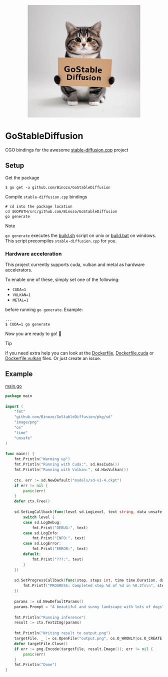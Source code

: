 <p align="center">
  <img src="./assets/thumbnail.png" width="360x">
</p>

# GoStableDiffusion

CGO bindings for the awesome [stable-diffusion.cpp](https://github.com/leejet/stable-diffusion.cpp) project

## Setup

Get the package
```shell
$ go get -u github.com/Binozo/GoStableDiffusion
```

Compile `stable-diffusion.cpp` bindings
```shell
# cd into the package location
cd $GOPATH/src/github.com/Binozo/GoStableDiffusion
go generate
```

> [!NOTE]
> `go generate` executes the [build.sh](./build.sh) script on unix or [build.bat](./build.bat) on windows.
> This script precompiles `stable-diffusion.cpp` for you.

### Hardware acceleration

This project currently supports cuda, vulkan and metal as hardware accelerators.

To enable one of these, simply set one of the following:
- `CUDA=1`
- `VULKAN=1`
- `METAL=1`

before running `go generate`. Example:

```shell
...
$ CUDA=1 go generate
```

Now you are ready to go! 🚀

> [!TIP]
> If you need extra help you can look at the [Dockerfile](./Dockerfile), [Dockerfile.cuda](./Dockerfile.cuda) or [Dockerfile.vulkan](./Dockerfile.vulkan) files.
> Or just create an issue.

## Example

[main.go](./cmd/main/main.go)
```go
package main

import (
	"fmt"
	"github.com/Binozo/GoStableDiffusion/pkg/sd"
	"image/png"
	"os"
	"time"
	"unsafe"
)

func main() {
	fmt.Println("Warming up")
	fmt.Println("Running with Cuda:", sd.HasCuda())
	fmt.Println("Running with Vulkan:", sd.HasVulkan())

	ctx, err := sd.NewDefault("models/sd-v1-4.ckpt")
	if err != nil {
		panic(err)
	}
	defer ctx.Free()

	sd.SetLogCallback(func(level sd.LogLevel, text string, data unsafe.Pointer) {
		switch level {
		case sd.LogDebug:
			fmt.Print("DEBUG:", text)
		case sd.LogInfo:
			fmt.Print("INFO:", text)
		case sd.LogError:
			fmt.Print("ERROR:", text)
		default:
			fmt.Print("???:", text)
		}
	})

	sd.SetProgressCallback(func(step, steps int, time time.Duration, data unsafe.Pointer) {
		fmt.Printf("PROGRESS: Completed step %d of %d in %0.2fs\n", step, steps, time.Seconds())
	})

	params := sd.NewDefaultParams()
	params.Prompt = "A beautiful and sunny landscape with lots of dogs"

	fmt.Println("Running inference")
	result := ctx.Text2Img(params)

	fmt.Println("Writing result to output.png")
	targetFile, _ := os.OpenFile("output.png", os.O_WRONLY|os.O_CREATE, 0600)
	defer targetFile.Close()
	if err := png.Encode(targetFile, result.Image()); err != nil {
		panic(err)
	}
	fmt.Println("Done")
}


```